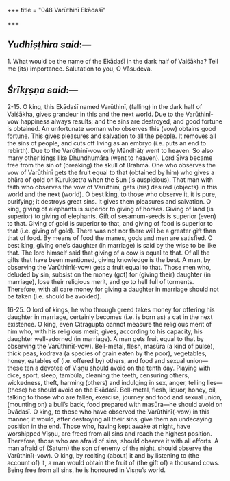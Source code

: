 +++
title = "048 Varūthinī Ekādaśī"

+++
 

## *Yudhiṣṭhira said*:—

1\. What would be the name of the Ekādaśī in the dark half of Vaiśākha? Tell me (its) importance. Salutation to you, O Vāsudeva.

## *Śrīkṛṣṇa said*:—

2-15. O king, this Ekādaśī named Varūthinī, (falling) in the dark half of Vaiśākha, gives grandeur in this and the next world. Due to the Varūthinī-vow happiness always results; and the sins are destroyed, and good fortune is obtained. An unfortunate woman who observes this (vow) obtains good fortune. This gives pleasures and salvation to all the people. It removes all the sins of people, and cuts off living as an embryo (i.e. puts an end to rebirth). Due to the Varūthinī-vow only Māndhātṛ went to heaven. So also many other kings like Dhundhumāra (went to heaven). Lord Śiva became free from the sin of (breaking) the skull of Brahmā. One who observes the vow of Varūthinī gets the fruit equal to that (obtained by him) who gives a bhāra of gold on Kurukṣetra when the Sun (is auspicious). That man with faith who observes the vow of Varūthinī, gets (his) desired (objects) in this world and the next (world). O best king, to those who observe it, it is pure, purifying; it destroys great sins. It gives them pleasures and salvation. O king, giving of elephants is superior to giving of horses. Giving of land (is superior) to giving of elephants. Gift of sesamum-seeds is superior (even) to that. Giving of gold is superior to that, and giving of food is superior to that (i.e. giving of gold). There was not nor there will be a greater gift than that of food. By means of food the manes, gods and men are satisfied. O best king, giving one’s daughter (in marriage) is said by the wise to be like that. The lord himself said that giving of a cow is equal to that. Of all the gifts that have been mentioned, giving knowledge is the best. A man, by observing the Varūthinī(-vow) gets a fruit equal to that. Those men who, deluded by sin, subsist on the money (got) for (giving their) daughter (in marriage), lose their religious merit, and go to hell full of torments. Therefore, with all care money for giving a daughter in marriage should not be taken (i.e. should be avoided).

16-25. O lord of kings, he who through greed takes money for offering his daughter in marriage, certainly becomes (i.e. is born as) a cat in the next existence. O king, even Citragupta cannot measure the religious merit of him who, with his religious merit, gives, according to his capacity, his daughter well-adorned (in marriage). A man gets fruit equal to that by observing the Varūthinī(-vow). Bell-metal, flesh, masūra (a kind of pulse), thick peas, kodrava (a species of grain eaten by the poor), vegetables, honey, eatables of (i.e. offered by) others, and food and sexual union—these ten a devotee of Viṣṇu should avoid on the tenth day. Playing with dice, sport, sleep, tāmbūla, cleaning the teeth, censuring others, wickedness, theft, harming (others) and indulging in sex, anger, telling lies—(these) he should avoid on the Ekādaśī. Bell-metal, flesh, liquor, honey, oil, talking to those who are fallen, exercise, journey and food and sexual union, (mounting on) a bull’s back, food prepared with masūra—he should avoid on Dvādaśī. O king, to those who have observed the Varūthinī(-vow) in this manner, it would, after destroying all their sins, give them an undecaying position in the end. Those who, having kept awake at night, have worshipped Viṣṇu, are freed from all sins and reach the highest position. Therefore, those who are afraid of sins, should observe it with all efforts. A man afraid of (Saturn) the son of enemy of the night, should observe the Varūthinī(-vow). O king, by reciting (about) it and by listening to (the account of) it, a man would obtain the fruit of (the gift of) a thousand cows. Being free from all sins, he is honoured in Viṣṇu’s world.


